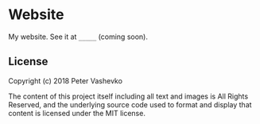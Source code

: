 # Website

My website. See it at `_____` (coming soon).

## License
Copyright (c) 2018 Peter Vashevko

The content of this project itself including all text and images is All Rights Reserved, and the underlying source code used to format and display that content is licensed under the MIT license.
